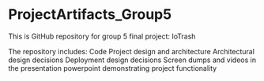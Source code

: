 # ProjectArtifacts_Group5

This is GitHub repository for group 5 final project: IoTrash

The repository includes:
Code
Project design and architecture
Architectural design decisions
Deployment design decisions
Screen dumps and videos in the presentation powerpoint demonstrating project functionality 
